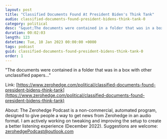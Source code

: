 ```yaml
---
layout: post
title: "Classified Documents Found At President Biden's Think Tank"
audio: classified-documents-found-president-bidens-think-tank-0
category: political
desc: "&quot;The documents were contained in a folder that was in a box with other unclassified papers...&quot;"
duration: 00:02:03
length: 123
datetime: Tue, 10 Jan 2023 00:00:00 +0000
tags: podcast
guid: classified-documents-found-president-bidens-think-tank-0
order: 1
---
```

&quot;The documents were contained in a folder that was in a box with other unclassified papers...&quot;

Link: [https://www.zerohedge.com/political/classified-documents-found-president-bidens-think-tank](https://www.zerohedge.com/political/classified-documents-found-president-bidens-think-tank)

About: The Zerohedge Podcast is a non-commercial, automated program, designed to give people a way to get news from Zerohedge in an audio format.  I am actively working on tweaking and improving the setup to create a better listening experience (December 2022).  Suggestions are welcome: [zerohedgePodcast@outlook.com](mailto:zerohedgePodcast@outlook.com)